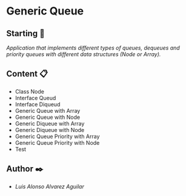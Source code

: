 # Generic Queue

## Starting 🚀
_Application that implements different types of queues, dequeues and priority queues with different data structures (Node or Array)._

## Content 📋
* Class Node
* Interface Queud
* Interface Diqueud
* Generic Queue with Array
* Generic Queue with Node
* Generic Diqueue with Array
* Generic Diqueue with Node
* Generic Queue Priority with Array
* Generic Queue Priority with Node
* Test

## Author ✒️
* *Luis Alonso Alvarez Aguilar* 
